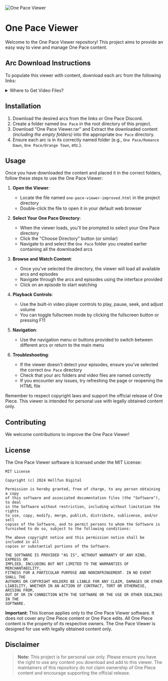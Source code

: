 ![One Pace Viewer](https://cdn.discordapp.com/attachments/1293202461263396924/1297092475063763006/image.png?ex=6714ab00&is=67135980&hm=9fec07da0b890edd1fd7a8452ac4d598de786b5fe656c99bcf37d6cb4a072aa1&)


# One Pace Viewer

Welcome to the One Pace Viewer repository! This project aims to provide an easy way to view and manage One Pace content.

## Arc Download Instructions

To populate this viewer with content, download each arc from the following links:

<details>
<summary>Where to Get Video Files?</summary>

Links In Zip or on the One Pace Discord (https://discord.gg/onepace)

</details>

## Installation

1. Download the desired arcs from the links or One Pace Discord.
2. Create a folder named `One Pace` in the root directory of this project.
3. Download "One Pace Viewer.rar" and Extract the downloaded content _(including the empty folders)_ into the appropriate `One Pace` directory.
4. Ensure each arc is in its correctly named folder (e.g., `One Pace/Romance Dawn`, `One Pace/Orange Town`, etc.).

## Usage

Once you have downloaded the content and placed it in the correct folders, follow these steps to use the One Pace Viewer:

1. **Open the Viewer**:
   - Locate the file named `one-pace-viewer-improved.html` in the project directory
   - Double-click the file to open it in your default web browser

2. **Select Your One Pace Directory**:
   - When the viewer loads, you'll be prompted to select your One Pace directory
   - Click the "Choose Directory" button (or similar)
   - Navigate to and select the `One Pace` folder you created earlier containing all the downloaded arcs

3. **Browse and Watch Content**:
   - Once you've selected the directory, the viewer will load all available arcs and episodes
   - Navigate through the arcs and episodes using the interface provided
   - Click on an episode to start watching

4. **Playback Controls**:
   - Use the built-in video player controls to play, pause, seek, and adjust volume
   - You can toggle fullscreen mode by clicking the fullscreen button or pressing F11

5. **Navigation**:
   - Use the navigation menu or buttons provided to switch between different arcs or return to the main menu

6. **Troubleshooting**:
   - If the viewer doesn't detect your episodes, ensure you've selected the correct `One Pace` directory
   - Check that your arc folders and video files are named correctly
   - If you encounter any issues, try refreshing the page or reopening the HTML file

Remember to respect copyright laws and support the official release of One Piece. This viewer is intended for personal use with legally obtained content only.

## Contributing

We welcome contributions to improve the One Pace Viewer!

## License


The One Pace Viewer software is licensed under the MIT License:

```
MIT License

Copyright (c) 2024 Hellfun Digital

Permission is hereby granted, free of charge, to any person obtaining a copy
of this software and associated documentation files (the "Software"), to deal
in the Software without restriction, including without limitation the rights
to use, copy, modify, merge, publish, distribute, sublicense, and/or sell
copies of the Software, and to permit persons to whom the Software is
furnished to do so, subject to the following conditions:

The above copyright notice and this permission notice shall be included in all
copies or substantial portions of the Software.

THE SOFTWARE IS PROVIDED "AS IS", WITHOUT WARRANTY OF ANY KIND, EXPRESS OR
IMPLIED, INCLUDING BUT NOT LIMITED TO THE WARRANTIES OF MERCHANTABILITY,
FITNESS FOR A PARTICULAR PURPOSE AND NONINFRINGEMENT. IN NO EVENT SHALL THE
AUTHORS OR COPYRIGHT HOLDERS BE LIABLE FOR ANY CLAIM, DAMAGES OR OTHER
LIABILITY, WHETHER IN AN ACTION OF CONTRACT, TORT OR OTHERWISE, ARISING FROM,
OUT OF OR IN CONNECTION WITH THE SOFTWARE OR THE USE OR OTHER DEALINGS IN THE
SOFTWARE.
```

**Important:** This license applies only to the One Pace Viewer software. It does not cover any One Piece content or One Pace edits. All One Piece content is the property of its respective owners. The One Pace Viewer is designed for use with legally obtained content only.

## Disclaimer

> **Note:** This project is for personal use only. Please ensure you have the right to use any content you download and add to this viewer. The maintainers of this repository do not claim ownership of One Piece content and encourage supporting the official release.
